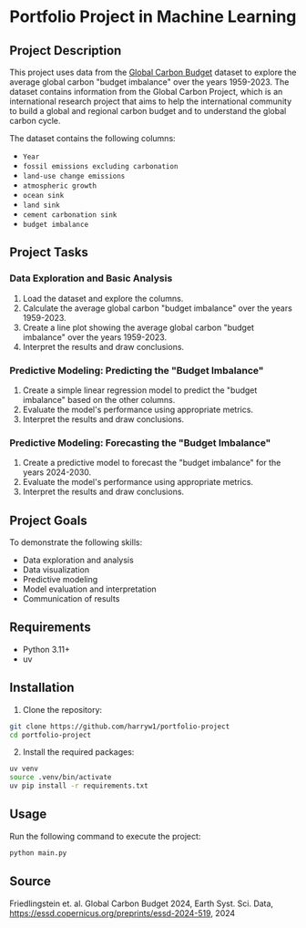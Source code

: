 # Portfolio Project in Machine Learning

## Project Description

This project uses data from the [Global Carbon Budget](https://globalcarbonbudget.org/gcb-2024/) dataset to
explore the average global carbon "budget imbalance" over the years 1959-2023. The dataset contains information
from the Global Carbon Project, which is an international research project that aims to help the international
community to build a global and regional carbon budget and to understand the global carbon cycle.

The dataset contains the following columns:

- `Year`
- `fossil emissions excluding carbonation`
- `land-use change emissions`
- `atmospheric growth`
- `ocean sink`
- `land sink`
- `cement carbonation sink`
- `budget imbalance`

## Project Tasks

### Data Exploration and Basic Analysis
1. Load the dataset and explore the columns.
2. Calculate the average global carbon "budget imbalance" over the years 1959-2023.
3. Create a line plot showing the average global carbon "budget imbalance" over the years 1959-2023.
4. Interpret the results and draw conclusions.

### Predictive Modeling: Predicting the "Budget Imbalance"
1. Create a simple linear regression model to predict the "budget imbalance" based on the other columns.
2. Evaluate the model's performance using appropriate metrics.
3. Interpret the results and draw conclusions.

### Predictive Modeling: Forecasting the "Budget Imbalance"
1. Create a predictive model to forecast the "budget imbalance" for the years 2024-2030.
2. Evaluate the model's performance using appropriate metrics.
3. Interpret the results and draw conclusions.

## Project Goals

To demonstrate the following skills:
- Data exploration and analysis
- Data visualization
- Predictive modeling
- Model evaluation and interpretation
- Communication of results

## Requirements

- Python 3.11+
- uv

## Installation

1. Clone the repository:

  ```bash
  git clone https://github.com/harryw1/portfolio-project
  cd portfolio-project
  ```

2. Install the required packages:

  ```bash
  uv venv
  source .venv/bin/activate
  uv pip install -r requirements.txt
  ```

## Usage

Run the following command to execute the project:

```bash
python main.py
```

## Source

Friedlingstein et. al. Global Carbon Budget 2024, Earth Syst.
Sci. Data, https://essd.copernicus.org/preprints/essd-2024-519, 2024
